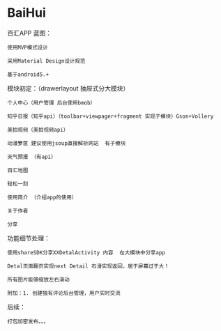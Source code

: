 # BaiHui
百汇APP
蓝图：

    使用MVP模式设计

    采用Material Design设计规范

    基于android5.+

模块初定：（drawerlayout 抽屉式分大模块）

    个人中心（用户管理 后台使用bmob）

    知乎日报（知乎api）（toolbar+viewpager+fragment 实现子模块）Gson+Vollery

    美拍视频（美拍视频api）

    动漫箩筐 建议使用jsoup直接解析网站  有子模块

    天气预报 （有api）

    百汇地图

    轻松一刻

    使用简介 （介绍app的使用）

    关于作者

    分享

功能细节处理：

    使用shareSDK分享XXDetalActivity 内容  在大模块中分享app

    Detal页面翻页实现next Detail 右滑实现返回，居于屏幕过于大！

    所有图片能够缩放左右滑动

    附加：1. 创建独有评论后台管理，用户实时交流

后续：

    打包加密发布。。。
